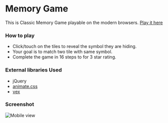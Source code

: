 # Memory Game

This is Classic Memory Game playable on the modern browsers.
[Play it here](https://sarvesh2910.github.io/Memory-Game/)

### How to play

* Click/touch on the tiles to reveal the symbol they are hiding.
* Your goal is to match two tile with same symbol.
* Complete the game in 16 steps to for 3 star rating.

### External libraries Used

* jQuery
* [animate.css](https://github.com/daneden/animate.css)
* [vex](http://github.hubspot.com/vex/)

### Screenshot
![Mobile view](https://i.imgur.com/lqJeIfE.png)

